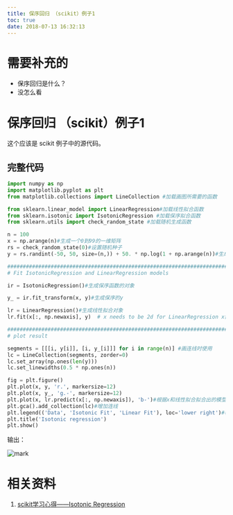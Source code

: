 ```yaml
---
title: 保序回归 （scikit）例子1
toc: true
date: 2018-07-13 16:32:13
---
```

# 需要补充的

- 保序回归是什么？
- 没怎么看


# 保序回归 （scikit）例子1

这个应该是 scikit 例子中的源代码。


## 完整代码



```python
import numpy as np
import matplotlib.pyplot as plt
from matplotlib.collections import LineCollection #加载画图所需要的函数

from sklearn.linear_model import LinearRegression#加载线性拟合函数
from sklearn.isotonic import IsotonicRegression #加载保序拟合函数
from sklearn.utils import check_random_state #加载随机生成函数

n = 100
x = np.arange(n)#生成一个0到99的一维矩阵
rs = check_random_state(0)#设置随机种子
y = rs.randint(-50, 50, size=(n,)) + 50. * np.log(1 + np.arange(n))#生成一个随机数加上对数函数的一维矩阵

###############################################################################
# Fit IsotonicRegression and LinearRegression models

ir = IsotonicRegression()#生成保序函数的对象

y_ = ir.fit_transform(x, y)#生成保序的y

lr = LinearRegression()#生成线性拟合对象
lr.fit(x[:, np.newaxis], y)  # x needs to be 2d for LinearRegression x需要二维的，生成拟合成功的模型

###############################################################################
# plot result

segments = [[[i, y[i]], [i, y_[i]]] for i in range(n)] #画连线时使用
lc = LineCollection(segments, zorder=0)
lc.set_array(np.ones(len(y)))
lc.set_linewidths(0.5 * np.ones(n))

fig = plt.figure()
plt.plot(x, y, 'r.', markersize=12)
plt.plot(x, y_, 'g.-', markersize=12)
plt.plot(x, lr.predict(x[:, np.newaxis]), 'b-')#根据x和线性拟合拟合出的模型画出图
plt.gca().add_collection(lc)#增加连线
plt.legend(('Data', 'Isotonic Fit', 'Linear Fit'), loc='lower right')#标签
plt.title('Isotonic regression')
plt.show()
```


输出：


![mark](http://pacdb2bfr.bkt.clouddn.com/blog/image/180713/6HJ7Jf0glJ.png?imageslim)




# 相关资料

1. [scikit学习心得——Isotonic Regression](https://blog.csdn.net/qq_14905099/article/details/49908089)
